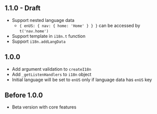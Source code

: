 ## 1.1.0 - Draft

- Support nested language data
  - `{ enUS: { nav: { home: 'Home' } } }` can be accessed by `t('nav.home')`
- Support template in `i18n.t` function
- Support `i18n.addLangData`

## 1.0.0

- Add argument validation to `createI18n`
- Add `_getListenHandlers` to `i18n` object
- Initial language will be set to `enUS` only if language data has `enUS` key

## Before 1.0.0

- Beta version with core features
